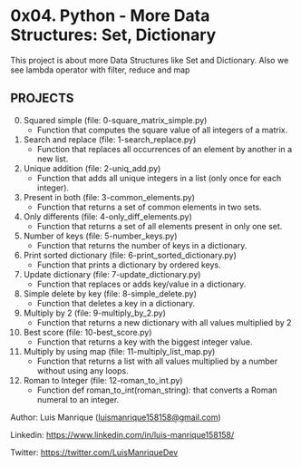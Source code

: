 # 0x04. Python - More Data Structures: Set, Dictionary
This project is about more Data Structures like Set and Dictionary. Also we see lambda operator with filter, reduce and map

## PROJECTS
0. Squared simple (file: 0-square_matrix_simple.py)
	- Function that computes the square value of all integers of a matrix.
1. Search and replace (file: 1-search_replace.py)
	- Function that replaces all occurrences of an element by another in a new list.
2. Unique addition (file: 2-uniq_add.py)
	- Function that adds all unique integers in a list (only once for each integer).
3. Present in both (file: 3-common_elements.py)
	- Function that returns a set of common elements in two sets.
4. Only differents (file: 4-only_diff_elements.py)
	- Function that returns a set of all elements present in only one set.
5. Number of keys (file: 5-number_keys.py)
	- Function that returns the number of keys in a dictionary.
6. Print sorted dictionary (file: 6-print_sorted_dictionary.py)
	- Function that prints a dictionary by ordered keys.
7. Update dictionary (file: 7-update_dictionary.py)
	- Function that replaces or adds key/value in a dictionary.
8. Simple delete by key (file: 8-simple_delete.py)
	- Function that deletes a key in a dictionary.
9. Multiply by 2 (file: 9-multiply_by_2.py)
	- Function that returns a new dictionary with all values multiplied by 2
10. Best score (file: 10-best_score.py)
	- Function that returns a key with the biggest integer value.
11. Multiply by using map (file: 11-multiply_list_map.py)
	- Function that returns a list with all values multiplied by a number without using any loops.
12. Roman to Integer (file: 12-roman_to_int.py)
	- Function def roman_to_int(roman_string): that converts a Roman numeral to an integer.


Author: Luis Manrique (luismanrique158158@gmail.com)

Linkedin: https://www.linkedin.com/in/luis-manrique158158/

Twitter: https://twitter.com/LuisManriqueDev
